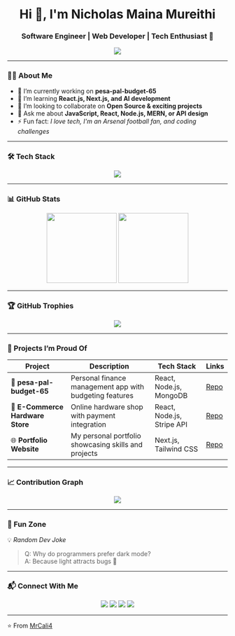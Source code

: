 <!-- Banner / Intro -->
<h1 align="center">Hi 👋, I'm Nicholas Maina Mureithi</h1>
<h3 align="center">Software Engineer | Web Developer | Tech Enthusiast 🚀</h3>

<!-- Typing effect -->
<p align="center">
  <img src="https://readme-typing-svg.herokuapp.com?size=22&color=36BCF7&lines=Fullstack+Developer;Open+Source+Contributor;Tech+Enthusiast;Always+Learning+New+Things" />
</p>

---

### 👨‍💻 About Me
- 🔭 I’m currently working on **pesa-pal-budget-65**
- 🌱 I’m learning **React.js, Next.js, and AI development**
- 👯 I’m looking to collaborate on **Open Source & exciting projects**
- 💬 Ask me about **JavaScript, React, Node.js, MERN, or API design**
- ⚡ Fun fact: *I love tech, I'm an Arsenal football fan, and coding challenges*

---

### 🛠 Tech Stack
<p align="center">
  <img src="https://skillicons.dev/icons?i=js,ts,react,nextjs,nodejs,express,mongodb,postgres,html,css,tailwind,bootstrap,java,python,django,git,github,docker,linux" />
</p>

---

### 📊 GitHub Stats
<p align="center">
  <img src="https://github-readme-stats.vercel.app/api?username=MrCali4&show_icons=true&theme=radical" height="160"/>
  <img src="https://github-readme-streak-stats.herokuapp.com/?user=MrCali4&theme=radical" height="160"/>
</p>

---

### 🏆 GitHub Trophies
<p align="center">
  <img src="https://github-profile-trophy.vercel.app/?username=MrCali4&theme=darkhub&margin-w=10&row=1" />
</p>

---

### 🌟 Projects I’m Proud Of

| Project | Description | Tech Stack | Links |
|---------|-------------|------------|-------|
| 💸 **pesa-pal-budget-65** | Personal finance management app with budgeting features | React, Node.js, MongoDB | [Repo](https://github.com/MrCali4/pesa-pal-budget-65) |
| 🛒 **E-Commerce Hardware Store** | Online hardware shop with payment integration | React, Node.js, Stripe API | [Repo](https://github.com/MrCali4/ecommerce-hardware-store) |
| 🌐 **Portfolio Website** | My personal portfolio showcasing skills and projects | Next.js, Tailwind CSS | [Repo](https://github.com/MrCali4/portfolio) |

---

### 📈 Contribution Graph
<p align="center">
  <img src="https://github-readme-activity-graph.vercel.app/graph?username=MrCali4&theme=react-dark" />
</p>

---

### 🎉 Fun Zone
💡 *Random Dev Joke*  
> Q: Why do programmers prefer dark mode?  
> A: Because light attracts bugs 🐛

---

### 📬 Connect With Me
<p align="center">
  <a href="https://x.com/Nichola53675667?t=Fx4pkGL62BjOnXqb8XFHcw&s=09"><img src="https://skillicons.dev/icons?i=twitter" /></a>
  <a href="https://www.linkedin.com/in/nicholas-mureithi-323972344"><img src="https://skillicons.dev/icons?i=linkedin" /></a>
  <a href="https://www.instagram.com/nklaus0/"><img src="https://skillicons.dev/icons?i=instagram" /></a>
  <a href="mailto:nicholasmureithi68@gmail.com"><img src="https://skillicons.dev/icons?i=gmail" /></a>
</p>

---

⭐️ From [MrCali4](https://github.com/MrCali4)

